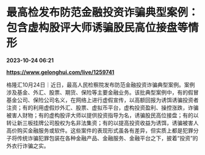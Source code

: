 # 最高检发布防范金融投资诈骗典型案例：包含虚构股评大师诱骗股民高位接盘等情形

**2023-10-24 06:21**

**https://www.gelonghui.com/live/1259741**

格隆汇10月24日｜近日，最高人民检察院发布防范金融投资诈骗典型案例。案例涉及基金、外汇、股票、期货、保险等主要金融业务。该批典型案例中，有的假冒基金公司、保险公司名义，在网络上进行虚假宣传，以高额回报为诱饵诱骗投资者注资；有的利用虚假炒外汇、股票、虚拟币平台，虚构投资盈利、操控涨跌，诈骗被害人财物；有的虚构股评大师以提供投资指导为名，诱骗股民高位接盘；有的以转让新三板挂牌公司股权为名非法集资；有的以提高投资收益为诱饵，诱骗被害人高价购买金融服务或软件。这些案件的表现形式虽各有差异，但实质上都是犯罪分子将传统诈骗犯罪包装在各种金融产品、金融服务、金融平台之下，披着“投资”的外衣行诈骗之实。